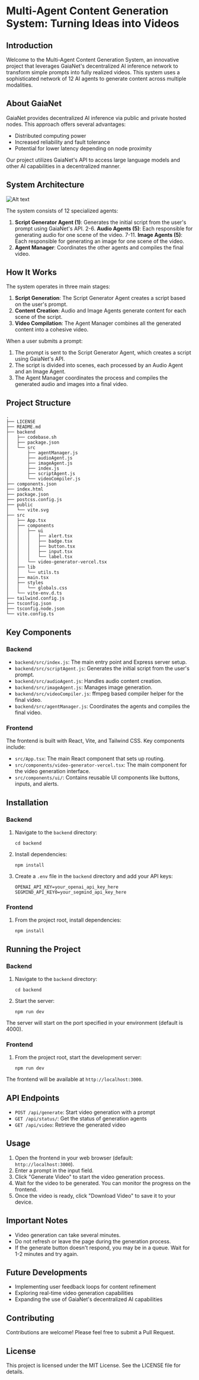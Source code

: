 # Multi-Agent Content Generation System: Turning Ideas into Videos

## Introduction

Welcome to the Multi-Agent Content Generation System, an innovative project that leverages GaiaNet's decentralized AI inference network to transform simple prompts into fully realized videos. This system uses a sophisticated network of 12 AI agents to generate content across multiple modalities.

## About GaiaNet

GaiaNet provides decentralized AI inference via public and private hosted nodes. This approach offers several advantages:
- Distributed computing power
- Increased reliability and fault tolerance
- Potential for lower latency depending on node proximity

Our project utilizes GaiaNet's API to access large language models and other AI capabilities in a decentralized manner.

## System Architecture

![Alt text](./flow.svg)

The system consists of 12 specialized agents:

1. **Script Generator Agent (1)**: Generates the initial script from the user's prompt using GaiaNet's API.
2-6. **Audio Agents (5)**: Each responsible for generating audio for one scene of the video.
7-11. **Image Agents (5)**: Each responsible for generating an image for one scene of the video.
12. **Agent Manager**: Coordinates the other agents and compiles the final video.

## How It Works

The system operates in three main stages:

1. **Script Generation**: The Script Generator Agent creates a script based on the user's prompt.
2. **Content Creation**: Audio and Image Agents generate content for each scene of the script.
3. **Video Compilation**: The Agent Manager combines all the generated content into a cohesive video.

When a user submits a prompt:
1. The prompt is sent to the Script Generator Agent, which creates a script using GaiaNet's API.
2. The script is divided into scenes, each processed by an Audio Agent and an Image Agent.
3. The Agent Manager coordinates the process and compiles the generated audio and images into a final video.

## Project Structure

```
.
├── LICENSE
├── README.md
├── backend
│   ├── codebase.sh
│   ├── package.json
│   └── src
│       ├── agentManager.js
│       ├── audioAgent.js
│       ├── imageAgent.js
│       ├── index.js
│       ├── scriptAgent.js
│       └── videoCompiler.js
├── components.json
├── index.html
├── package.json
├── postcss.config.js
├── public
│   └── vite.svg
├── src
│   ├── App.tsx
│   ├── components
│   │   ├── ui
│   │   │   ├── alert.tsx
│   │   │   ├── badge.tsx
│   │   │   ├── button.tsx
│   │   │   ├── input.tsx
│   │   │   └── label.tsx
│   │   └── video-generator-vercel.tsx
│   ├── lib
│   │   └── utils.ts
│   ├── main.tsx
│   ├── styles
│   │   └── globals.css
│   └── vite-env.d.ts
├── tailwind.config.js
├── tsconfig.json
├── tsconfig.node.json
└── vite.config.ts
```

## Key Components

### Backend

- `backend/src/index.js`: The main entry point and Express server setup.
- `backend/src/scriptAgent.js`: Generates the initial script from the user's prompt.
- `backend/src/audioAgent.js`: Handles audio content creation.
- `backend/src/imageAgent.js`: Manages image generation.
- `backend/src/videoCompiler.js`: ffmpeg based compiler helper for the final video.
- `backend/src/agentManager.js`: Coordinates the agents and compiles the final video.

### Frontend

The frontend is built with React, Vite, and Tailwind CSS. Key components include:

- `src/App.tsx`: The main React component that sets up routing.
- `src/components/video-generator-vercel.tsx`: The main component for the video generation interface.
- `src/components/ui/`: Contains reusable UI components like buttons, inputs, and alerts.

## Installation

### Backend

1. Navigate to the `backend` directory:
   ```
   cd backend
   ```

2. Install dependencies:
   ```
   npm install
   ```

3. Create a `.env` file in the `backend` directory and add your API keys:
   ```
   OPENAI_API_KEY=your_openai_api_key_here
   SEGMIND_API_KEY0=your_segmind_api_key_here
   ```

### Frontend

1. From the project root, install dependencies:
   ```
   npm install
   ```

## Running the Project

### Backend

1. Navigate to the `backend` directory:
   ```
   cd backend
   ```

2. Start the server:
   ```
   npm run dev
   ```

The server will start on the port specified in your environment (default is 4000).

### Frontend

1. From the project root, start the development server:
   ```
   npm run dev
   ```

The frontend will be available at `http://localhost:3000`.

## API Endpoints

- `POST /api/generate`: Start video generation with a prompt
- `GET /api/status/`: Get the status of generation agents
- `GET /api/video`: Retrieve the generated video 

## Usage

1. Open the frontend in your web browser (default: `http://localhost:3000`).
2. Enter a prompt in the input field.
3. Click "Generate Video" to start the video generation process.
4. Wait for the video to be generated. You can monitor the progress on the frontend.
5. Once the video is ready, click "Download Video" to save it to your device.

## Important Notes

- Video generation can take several minutes.
- Do not refresh or leave the page during the generation process.
- If the generate button doesn't respond, you may be in a queue. Wait for 1-2 minutes and try again.

## Future Developments

- Implementing user feedback loops for content refinement
- Exploring real-time video generation capabilities
- Expanding the use of GaiaNet's decentralized AI capabilities

## Contributing

Contributions are welcome! Please feel free to submit a Pull Request.

## License

This project is licensed under the MIT License. See the LICENSE file for details.